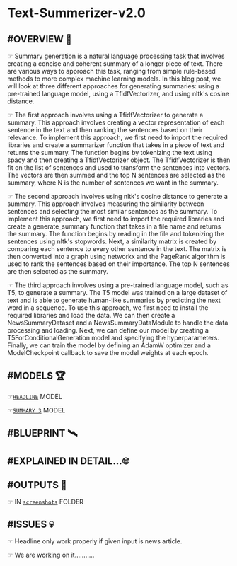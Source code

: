 # Text-Summerizer-v2.0
## #OVERVIEW 📕
☞ Summary generation is a natural language processing task that involves creating a concise and coherent summary of a longer piece of text. There are various ways to approach this task, ranging from simple rule-based methods to more complex machine learning models. In this blog post, we will look at three different approaches for generating summaries: using a pre-trained language model, using a TfidfVectorizer, and using nltk's cosine distance.

☞ The first approach involves using a TfidfVectorizer to generate a summary. This approach involves creating a vector representation of each sentence in the text and then ranking the sentences based on their relevance. To implement this approach, we first need to import the required libraries and create a summarizer function that takes in a piece of text and returns the summary. The function begins by tokenizing the text using spacy and then creating a TfidfVectorizer object. The TfidfVectorizer is then fit on the list of sentences and used to transform the sentences into vectors. The vectors are then summed and the top N sentences are selected as the summary, where N is the number of sentences we want in the summary.

☞ The second approach involves using nltk's cosine distance to generate a summary. This approach involves measuring the similarity between sentences and selecting the most similar sentences as the summary. To implement this approach, we first need to import the required libraries and create a generate_summary function that takes in a file name and returns the summary. The function begins by reading in the file and tokenizing the sentences using nltk's stopwords. Next, a similarity matrix is created by comparing each sentence to every other sentence in the text. The matrix is then converted into a graph using networkx and the PageRank algorithm is used to rank the sentences based on their importance. The top N sentences are then selected as the summary.

☞ The third approach involves using a pre-trained language model, such as T5, to generate a summary. The T5 model was trained on a large dataset of text and is able to generate human-like summaries by predicting the next word in a sequence. To use this approach, we first need to install the required libraries and load the data. We can then create a NewsSummaryDataset and a NewsSummaryDataModule to handle the data processing and loading. Next, we can define our model by creating a T5ForConditionalGeneration model and specifying the hyperparameters. Finally, we can train the model by defining an AdamW optimizer and a ModelCheckpoint callback to save the model weights at each epoch.


## #MODELS 🏆
☞[`HEADLINE`](https://drive.google.com/file/d/1o6gA5ofRYUL0jCUtjrNcnt2SJN_tAi2n/view?usp=sharing) MODEL

☞[`SUMMARY 3`](https://drive.google.com/file/d/1P87tKfRhVCUtMRDJwh21zs1SSRcTwLY9/view?usp=sharing) MODEL


## #BLUEPRINT 🛰️


## #EXPLAINED IN DETAIL...🌐


## #OUTPUTS 🚀
☞ IN [`screenshots`](https://github.com/shrey-patel-3287/Text-Summerizer-v2.0/tree/main/screenshots) FOLDER


## #ISSUES 💀
☞ Headline only work properly if given input is news article.

☞ We are working on it...........
